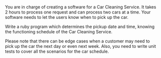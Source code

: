 You are in charge of creating a software for a Car Cleaning Service. It takes 2 hours to process one request and can process two cars at a time. Your software needs to let the users know when to pick up the car.

Write a ruby program which determines the pickup date and time, knowing the functioning schedule of the Car Cleaning Service.

Please note that there can be edge cases when a customer may need to pick up the car the next day or even next week.
Also, you need to write unit tests to cover all the scenarios for the car schedule.
